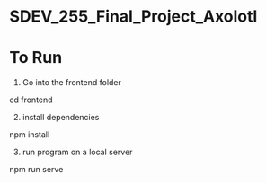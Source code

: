 # SDEV_255_Final_Project_Axolotl

# To Run
1. Go into the frontend folder

cd frontend

2. install dependencies

npm install 

3. run program on a local server

npm run serve

